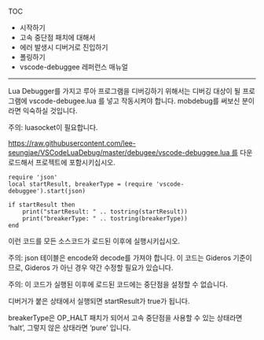 TOC

- 시작하기
- 고속 중단점 패치에 대해서
- 에러 발생시 디버거로 진입하기
- 폴링하기
- vscode-debuggee 레퍼런스 매뉴얼


------------------------------------------------



Lua Debugger를 가지고 루아 프로그램을 디버깅하기 위해서는
디버깅 대상이 될 프로그램에 vscode-debugee.lua 를 넣고 작동시켜야 합니다.
mobdebug를 써보신 분이라면 익숙하실 것입니다.

주의: luasocket이 필요합니다.

https://raw.githubusercontent.com/lee-seungjae/VSCodeLuaDebug/master/debugee/vscode-debuggee.lua 를 다운로드해서 프로젝트에 포함시키십시오.

    require 'json'
    local startResult, breakerType = (require 'vscode-debuggee').start(json)
    
    if startResult then
        print("startResult: " .. tostring(startResult))
        print("breakerType: " .. tostring(breakerType))
    end

이런 코드를 모든 소스코드가 로드된 이후에 실행시키십시오.

주의: json 테이블은 encode와 decode를 가져야 합니다.
이 코드는 Gideros 기준이므로, Gideros 가 아닌 경우 약간 수정할 필요가 있습니다.

주의: 이 코드가 실행된 이후에 로드된 코드에는 중단점을 설정할 수 없습니다.


디버거가 붙은 상태에서 실행되면 startResult가 true가 됩니다.

breakerType은 OP_HALT 패치가 되어서 고속 중단점을 사용할 수 있는 상태라면 ‘halt’,
그렇지 않은 상태라면 ‘pure’ 입니다.